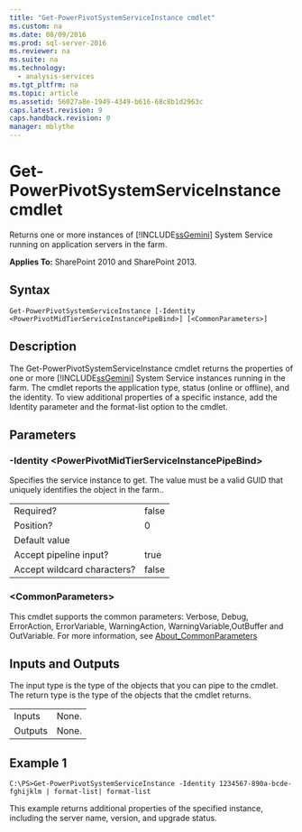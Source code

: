 ```yaml
---
title: "Get-PowerPivotSystemServiceInstance cmdlet"
ms.custom: na
ms.date: 08/09/2016
ms.prod: sql-server-2016
ms.reviewer: na
ms.suite: na
ms.technology: 
  - analysis-services
ms.tgt_pltfrm: na
ms.topic: article
ms.assetid: 56027a8e-1949-4349-b616-68c8b1d2963c
caps.latest.revision: 9
caps.handback.revision: 0
manager: mblythe
---
```

# Get-PowerPivotSystemServiceInstance cmdlet
Returns one or more instances of [!INCLUDE[ssGemini](../../Topics/TopicNameContainA/tokens/ssGemini_md.md)] System Service running on application servers in the farm.  
  
 **Applies To:** SharePoint 2010 and SharePoint 2013.  
  
## Syntax  
  
```  
Get-PowerPivotSystemServiceInstance [-Identity <PowerPivotMidTierServiceInstancePipeBind>] [<CommonParameters>]  
```  
  
## Description  
 The Get-PowerPivotSystemServiceInstance cmdlet returns the properties of one or more [!INCLUDE[ssGemini](../../Topics/TopicNameContainA/tokens/ssGemini_md.md)] System Service instances running in the farm. The cmdlet reports the application type, status (online or offline), and the identity. To view additional properties of a specific instance, add the Identity parameter and the format-list option to the cmdlet.  
  
## Parameters  
  
### -Identity <PowerPivotMidTierServiceInstancePipeBind\>  
 Specifies the service instance to get. The value must be a valid GUID that uniquely identifies the object in the farm..  
  
|||  
|-|-|  
|Required?|false|  
|Position?|0|  
|Default value||  
|Accept pipeline input?|true|  
|Accept wildcard characters?|false|  
  
### <CommonParameters\>  
 This cmdlet supports the common parameters: Verbose, Debug, ErrorAction, ErrorVariable, WarningAction, WarningVariable,OutBuffer and OutVariable. For more information, see [About_CommonParameters](http://go.microsoft.com/fwlink/?linkID=227825)  
  
## Inputs and Outputs  
 The input type is the type of the objects that you can pipe to the cmdlet. The return type is the type of the objects that the cmdlet returns.  
  
|||  
|-|-|  
|Inputs|None.|  
|Outputs|None.|  
  
## Example 1  
  
```  
C:\PS>Get-PowerPivotSystemServiceInstance -Identity 1234567-890a-bcde-fghijklm | format-list| format-list  
```  
  
 This example returns additional properties of the specified instance, including the server name, version, and upgrade status.